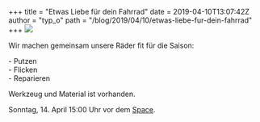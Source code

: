 +++
title = "Etwas Liebe für dein Fahrrad"
date = 2019-04-10T13:07:42Z
author = "typ_o"
path = "/blog/2019/04/10/etwas-liebe-fur-dein-fahrrad"
+++
[![](https://flipdot.org/blog/uploads/fd24721f23eaf34669c7507bf047a8b306030c0d.serendipityThumb.jpeg)](https://flipdot.org/blog/uploads/fd24721f23eaf34669c7507bf047a8b306030c0d.jpeg)  
  
Wir machen gemeinsam unsere Räder fit für die Saison:  
  
\- Putzen  
\- Flicken  
\- Reparieren  
  
Werkzeug und Material ist vorhanden.  
  
Sonntag, 14. April 15:00 Uhr vor dem
[Space](https://flipdot.org/wiki/Kontakt "asdf").
